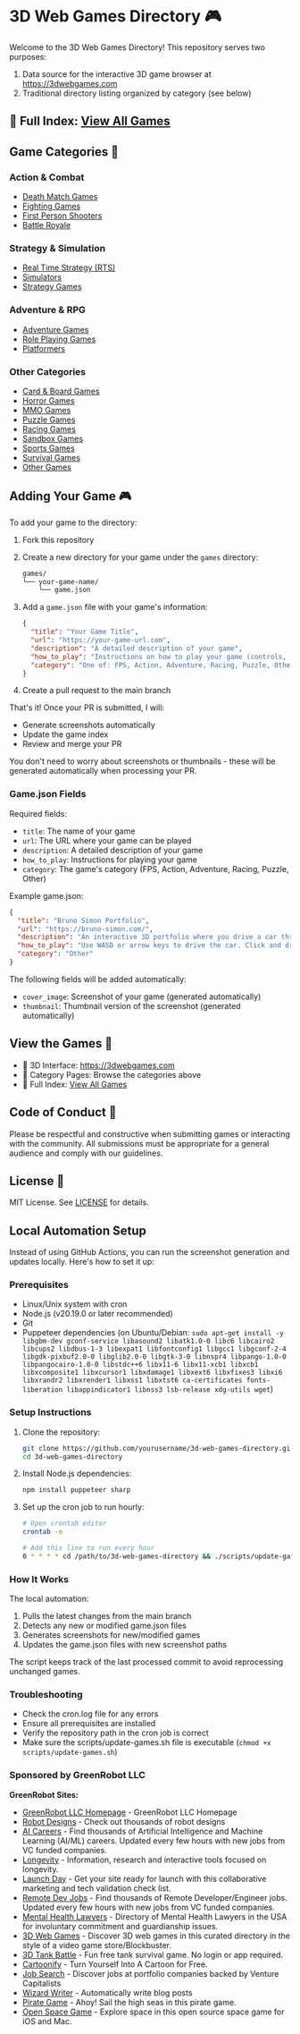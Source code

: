 # 3D Web Games Directory 🎮

Welcome to the 3D Web Games Directory! This repository serves two purposes:
1. Data source for the interactive 3D game browser at https://3dwebgames.com
2. Traditional directory listing organized by category (see below)

## 📖 Full Index: [View All Games](categories/all-games.md)

## Game Categories 📂

### Action & Combat
- [Death Match Games](categories/death-match.md)
- [Fighting Games](categories/fighting.md)
- [First Person Shooters](categories/fps.md)
- [Battle Royale](categories/battle-royale.md)

### Strategy & Simulation
- [Real Time Strategy (RTS)](categories/rts.md)
- [Simulators](categories/simulator.md)
- [Strategy Games](categories/strategy.md)

### Adventure & RPG
- [Adventure Games](categories/adventure.md)
- [Role Playing Games](categories/rpg.md)
- [Platformers](categories/platformer.md)

### Other Categories
- [Card & Board Games](categories/card-and-board.md)
- [Horror Games](categories/horror.md)
- [MMO Games](categories/mmo.md)
- [Puzzle Games](categories/puzzle.md)
- [Racing Games](categories/racing.md)
- [Sandbox Games](categories/sandbox.md)
- [Sports Games](categories/sports.md)
- [Survival Games](categories/survival.md)
- [Other Games](categories/other.md)

## Adding Your Game 🎮

To add your game to the directory:

1. Fork this repository
2. Create a new directory for your game under the `games` directory:
   ```bash
   games/
   └── your-game-name/
       └── game.json
   ```

3. Add a `game.json` file with your game's information:
   ```json
   {
     "title": "Your Game Title",
     "url": "https://your-game-url.com",
     "description": "A detailed description of your game",
     "how_to_play": "Instructions on how to play your game (controls, objectives, etc.)",
     "category": "One of: FPS, Action, Adventure, Racing, Puzzle, Other"
   }
   ```

4. Create a pull request to the main branch

That's it! Once your PR is submitted, I will:
- Generate screenshots automatically
- Update the game index
- Review and merge your PR

You don't need to worry about screenshots or thumbnails - these will be generated automatically when processing your PR.

### Game.json Fields

Required fields:
- `title`: The name of your game
- `url`: The URL where your game can be played
- `description`: A detailed description of your game
- `how_to_play`: Instructions for playing your game
- `category`: The game's category (FPS, Action, Adventure, Racing, Puzzle, Other)

Example game.json:
```json
{
  "title": "Bruno Simon Portfolio",
  "url": "https://bruno-simon.com/",
  "description": "An interactive 3D portfolio where you drive a car through a playful environment",
  "how_to_play": "Use WASD or arrow keys to drive the car. Click and drag to look around. On mobile, use the virtual joystick!",
  "category": "Other"
}
```

The following fields will be added automatically:
- `cover_image`: Screenshot of your game (generated automatically)
- `thumbnail`: Thumbnail version of the screenshot (generated automatically)

## View the Games 🎲

- 🎨 3D Interface: https://3dwebgames.com
- 📑 Category Pages: Browse the categories above
- 📖 Full Index: [View All Games](categories/all-games.md)

## Code of Conduct 📜

Please be respectful and constructive when submitting games or interacting with the community. All submissions must be appropriate for a general audience and comply with our guidelines.

## License 📄

MIT License. See [LICENSE](LICENSE) for details.

## Local Automation Setup

Instead of using GitHub Actions, you can run the screenshot generation and updates locally. Here's how to set it up:

### Prerequisites
- Linux/Unix system with cron
- Node.js (v20.19.0 or later recommended)
- Git
- Puppeteer dependencies (on Ubuntu/Debian: `sudo apt-get install -y libgbm-dev gconf-service libasound2 libatk1.0-0 libc6 libcairo2 libcups2 libdbus-1-3 libexpat1 libfontconfig1 libgcc1 libgconf-2-4 libgdk-pixbuf2.0-0 libglib2.0-0 libgtk-3-0 libnspr4 libpango-1.0-0 libpangocairo-1.0-0 libstdc++6 libx11-6 libx11-xcb1 libxcb1 libxcomposite1 libxcursor1 libxdamage1 libxext6 libxfixes3 libxi6 libxrandr2 libxrender1 libxss1 libxtst6 ca-certificates fonts-liberation libappindicator1 libnss3 lsb-release xdg-utils wget`)

### Setup Instructions

1. Clone the repository:
   ```bash
   git clone https://github.com/yourusername/3d-web-games-directory.git
   cd 3d-web-games-directory
   ```

2. Install Node.js dependencies:
   ```bash
   npm install puppeteer sharp
   ```

3. Set up the cron job to run hourly:
   ```bash
   # Open crontab editor
   crontab -e
   
   # Add this line to run every hour
   0 * * * * cd /path/to/3d-web-games-directory && ./scripts/update-games.sh >> /path/to/3d-web-games-directory/cron.log 2>&1
   ```

### How It Works

The local automation:
1. Pulls the latest changes from the main branch
2. Detects any new or modified game.json files
3. Generates screenshots for new/modified games
4. Updates the game.json files with new screenshot paths

The script keeps track of the last processed commit to avoid reprocessing unchanged games.

### Troubleshooting

- Check the cron.log file for any errors
- Ensure all prerequisites are installed
- Verify the repository path in the cron job is correct
- Make sure the scripts/update-games.sh file is executable (`chmod +x scripts/update-games.sh`) 


### Sponsored by GreenRobot LLC

**GreenRobot Sites:**

- [GreenRobot LLC Homepage](https://greenrobot.com) - GreenRobot LLC Homepage
- [Robot Designs](https://robots.greenrobot.com) - Check out thousands of robot designs
- [AI Careers](https://aicareers.greenrobot.com) - Find thousands of Artificial Intelligence and Machine Learning (AI/ML) careers. Updated every few hours with new jobs from VC funded companies.
- [Longevity](https://longevity.greenrobot.com) - Information, research and interactive tools focused on longevity.
- [Launch Day](https://launchday.greenrobot.com) - Get your site ready for launch with this collaborative marketing and tech validation check list.
- [Remote Dev Jobs](https://remotedevjobs.greenrobot.com) - Find thousands of Remote Developer/Engineer jobs. Updated every few hours with new jobs from VC funded companies.
- [Mental Health Lawyers](https://mentalhealthlawyers.greenrobot.com) - Directory of Mental Health Lawyers in the USA for involuntary commitment and guardianship issues.
- [3D Web Games](https://3dwebgames.com) - Discover 3D web games in this curated directory in the style of a video game store/Blockbuster.
- [3D Tank Battle](https://3dtankbattle.com) - Fun free tank survival game. No login or app required.
- [Cartoonify](https://cartoonify.greenrobot.com) - Turn Yourself Into A Cartoon for Free.
- [Job Search](https://jobsearch.greenrobot.com) - Discover jobs at portfolio companies backed by Venture Capitalists
- [Wizard Writer](https://wizardwriter.greenrobot.com) - Automatically write blog posts
- [Pirate Game](https://pirates.greenrobot.com) - Ahoy! Sail the high seas in this pirate game.
- [Open Space Game](https://openspace.greenrobot.com) - Explore space in this open source space game for iOS and Mac.